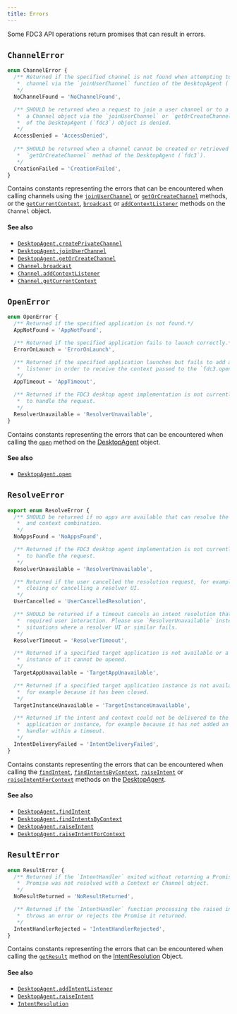 ```yaml
---
title: Errors
---
```


Some FDC3 API operations return promises that can result in errors.

## `ChannelError`

```typescript
enum ChannelError {
  /** Returned if the specified channel is not found when attempting to join a
   *  channel via the `joinUserChannel` function of the DesktopAgent (`fdc3`).
   */
  NoChannelFound = 'NoChannelFound',

  /** SHOULD be returned when a request to join a user channel or to a retrieve
   *  a Channel object via the `joinUserChannel` or `getOrCreateChannel` methods
   *  of the DesktopAgent (`fdc3`) object is denied. 
   */
  AccessDenied = 'AccessDenied',
  
  /** SHOULD be returned when a channel cannot be created or retrieved via the
   *  `getOrCreateChannel` method of the DesktopAgent (`fdc3`).
   */
  CreationFailed = 'CreationFailed',
}
```

Contains constants representing the errors that can be encountered when calling channels using the [`joinUserChannel`](DesktopAgent#joinuserchannel) or [`getOrCreateChannel`](DesktopAgent#getorcreatechannel) methods, or the [`getCurrentContext`](Channel#getcurrentcontext), [`broadcast`](Channel#broadcast) or [`addContextListener`](Channel#addcontextlistener) methods on the `Channel` object.

#### See also

* [`DesktopAgent.createPrivateChannel`](DesktopAgent#createprivatechannel)
* [`DesktopAgent.joinUserChannel`](DesktopAgent#joinuserchannel)
* [`DesktopAgent.getOrCreateChannel`](DesktopAgent#getorcreatechannel)
* [`Channel.broadcast`](Channel#broadcast)
* [`Channel.addContextListener`](Channel#addcontextlistener)
* [`Channel.getCurrentContext`](Channel#getcurrentcontext)

## `OpenError`

```typescript
enum OpenError {
  /** Returned if the specified application is not found.*/
  AppNotFound = 'AppNotFound',

  /** Returned if the specified application fails to launch correctly.*/
  ErrorOnLaunch = 'ErrorOnLaunch',

  /** Returned if the specified application launches but fails to add a context
   *  listener in order to receive the context passed to the `fdc3.open` call.
   */
  AppTimeout = 'AppTimeout',

  /** Returned if the FDC3 desktop agent implementation is not currently able
   *  to handle the request.
   */
  ResolverUnavailable = 'ResolverUnavailable',
}
```

Contains constants representing the errors that can be encountered when calling the [`open`](DesktopAgent#open) method on the [DesktopAgent](DesktopAgent) object.

#### See also

* [`DesktopAgent.open`](DesktopAgent#open)

## `ResolveError`

```typescript
export enum ResolveError {
  /** SHOULD be returned if no apps are available that can resolve the intent
   *  and context combination.
   */
  NoAppsFound = 'NoAppsFound',

  /** Returned if the FDC3 desktop agent implementation is not currently able
   *  to handle the request.
   */
  ResolverUnavailable = 'ResolverUnavailable',

  /** Returned if the user cancelled the resolution request, for example by
   *  closing or cancelling a resolver UI.
   */
  UserCancelled = 'UserCancelledResolution',

  /** SHOULD be returned if a timeout cancels an intent resolution that
   *  required user interaction. Please use `ResolverUnavailable` instead for
   *  situations where a resolver UI or similar fails.
   */
  ResolverTimeout = 'ResolverTimeout',

  /** Returned if a specified target application is not available or a new
   *  instance of it cannot be opened. 
   */
  TargetAppUnavailable = 'TargetAppUnavailable',

  /** Returned if a specified target application instance is not available,
   *  for example because it has been closed. 
   */
  TargetInstanceUnavailable = 'TargetInstanceUnavailable',

  /** Returned if the intent and context could not be delivered to the selected
   *  application or instance, for example because it has not added an intent
   *  handler within a timeout.
   */
  IntentDeliveryFailed = 'IntentDeliveryFailed',
}
```

Contains constants representing the errors that can be encountered when calling the [`findIntent`](DesktopAgent#findintent), [`findIntentsByContext`](DesktopAgent#findintentsbycontext), [`raiseIntent`](DesktopAgent#raiseintent) or [`raiseIntentForContext`](DesktopAgent#raiseintentforcontext) methods on the [DesktopAgent](DesktopAgent).

#### See also

* [`DesktopAgent.findIntent`](DesktopAgent#findintent)
* [`DesktopAgent.findIntentsByContext`](DesktopAgent#findintentsbycontext)
* [`DesktopAgent.raiseIntent`](DesktopAgent#raiseintent)
* [`DesktopAgent.raiseIntentForContext`](DesktopAgent#raiseintentforcontext)

## `ResultError`

```typescript
enum ResultError {
  /** Returned if the `IntentHandler` exited without returning a Promise or that
   *  Promise was not resolved with a Context or Channel object. 
   */
  NoResultReturned = 'NoResultReturned',

  /** Returned if the `IntentHandler` function processing the raised intent
   *  throws an error or rejects the Promise it returned. 
   */
  IntentHandlerRejected = 'IntentHandlerRejected',
}
```

Contains constants representing the errors that can be encountered when calling the [`getResult`](DesktopAgent#findintent) method on the [IntentResolution](Metadata#intentresolution) Object.

#### See also

* [`DesktopAgent.addIntentListener`](DesktopAgent#addintentlistener)
* [`DesktopAgent.raiseIntent`](DesktopAgent#raiseintent)
* [`IntentResolution`](Metadata#intentresolution)
